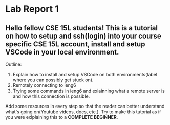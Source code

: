 # Lab Report 1

## Hello fellow CSE 15L students! This is a tutorial on how to setup and ssh(login) into your course specific CSE 15L account, install and setup VSCode in your local environment.

Outline:
 1. Explain how to install and setup VSCode on both environments(label where you can possibly get stuck on).
 2. Remotely connecting to ieng6
 3. Trying some commands in ieng6 and exlainning what a remote server is and how this connection is possible.

Add some resources in every step so that the reader can better understand what's going on(Youtube videos, docs, etc.). Try to make this tutorial as if you were exlplaining this to a **COMPLETE BEGINNER**. 
